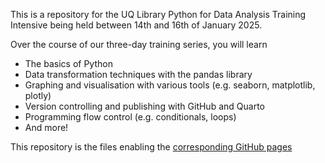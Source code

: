 This is a repository for the UQ Library Python for Data Analysis Training Intensive being held between 14th and 16th of January 2025.

Over the course of our three-day training series, you will learn
- The basics of Python
- Data transformation techniques with the pandas library
- Graphing and visualisation with various tools (e.g. seaborn, matplotlib, plotly)
- Version controlling and publishing with GitHub and Quarto
- Programming flow control (e.g. conditionals, loops)
- And more!

This repository is the files enabling the <a href="https://camwest5.github.io/python-training-intensive/setup.html">corresponding GitHub pages</a>